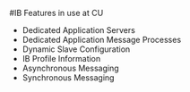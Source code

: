 #IB Features in use at CU
* Dedicated Application Servers
* Dedicated Application Message Processes
* Dynamic Slave Configuration
* IB Profile Information
* Asynchronous Messaging
* Synchronous Messaging
